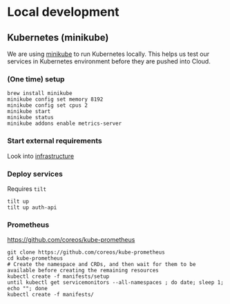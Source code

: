# Local development

## Kubernetes (minikube)

We are using [minikube](https://minikube.sigs.k8s.io/) to run Kubernetes locally.
This helps us test our services in Kubernetes environment before they are pushed into Cloud.

### (One time) setup

```shell script
brew install minikube
minikube config set memory 8192
minikube config set cpus 2
minikube start
minikube status
minikube addons enable metrics-server
```

### Start external requirements

Look into [infrastructure](../infrastructure/Readme.md)

### Deploy services

Requires `tilt`

```
tilt up
tilt up auth-api
```

### Prometheus

https://github.com/coreos/kube-prometheus

```shell script
git clone https://github.com/coreos/kube-prometheus
cd kube-prometheus
# Create the namespace and CRDs, and then wait for them to be available before creating the remaining resources
kubectl create -f manifests/setup
until kubectl get servicemonitors --all-namespaces ; do date; sleep 1; echo ""; done
kubectl create -f manifests/
```

